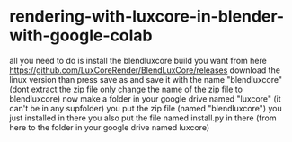 # rendering-with-luxcore-in-blender-with-google-colab

all you need to do is install the blendluxcore build you want from here https://github.com/LuxCoreRender/BlendLuxCore/releases download the linux version
than press save as and save it with the name "blendluxcore" (dont extract the zip file only change the name of the zip file to blendluxcore) 
now make a folder in your google drive named "luxcore" (it can't be in any supfolder) you put the zip file (named "blendluxcore") you just installed in there 
you also put the file named install.py in there (from here to the folder in your google drive named luxcore)
